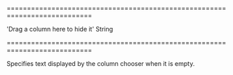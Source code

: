 ===========================================================================
<!--default-->'Drag a column here to hide it'<!--/default-->
<!--type-->String<!--/type-->
===========================================================================

<!--shortDescription-->
Specifies text displayed by the column chooser when it is empty.
<!--/shortDescription-->

<!--fullDescription-->

<!--/fullDescription-->